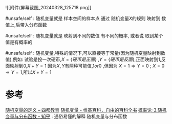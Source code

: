 
![[附件/屏幕截图_20240328_125718.png]]

#unsafe/self : 随机变量就是 样本空间的样本点 通过 随机变量$X$的规则 映射到 数值上,后带入分布函数

#unsafe/self : 随机变量就是 映射到不同的数值 有不同的概率, 或者说 取到某个值是有概率的

#unsafe/self : 随机变量,特殊的情况下,可以直接等于常量(因为随机变量映射到数值),例如: 试验是投一次硬币,$X= \{硬币是正面\}$ ,$Y= \{硬币是反面\}$,正面映射到1,反面映射到0,$X+Y=1$
因为$X,Y$有两种可能值,$1 or0$ ,但因为 $X=1\Longrightarrow Y=0~;~X=0\Longrightarrow Y=1$,所以$X+Y=1$


# 参考
[随机变量的定义 – 四都教育](https://www.sudoedu.com/%e6%a6%82%e7%8e%87%e7%bb%9f%e8%ae%a1%e8%a7%86%e9%a2%91%e8%af%be%e7%a8%8b/%e9%9a%8f%e6%9c%ba%e5%8f%98%e9%87%8f%e5%8f%8a%e5%85%b6%e5%88%86%e5%b8%83/%e9%9a%8f%e6%9c%ba%e5%8f%98%e9%87%8f%e7%9a%84%e5%ae%9a%e4%b9%89/)
[随机变量 - 维基百科，自由的百科全书](https://zh.wikipedia.org/zh-hans/%E9%9A%8F%E6%9C%BA%E5%8F%98%E9%87%8F)
[概率论-3.随机变量与分布函数 - 知乎](https://zhuanlan.zhihu.com/p/341378035) : 通俗易懂的解释 随机变量与分布函数